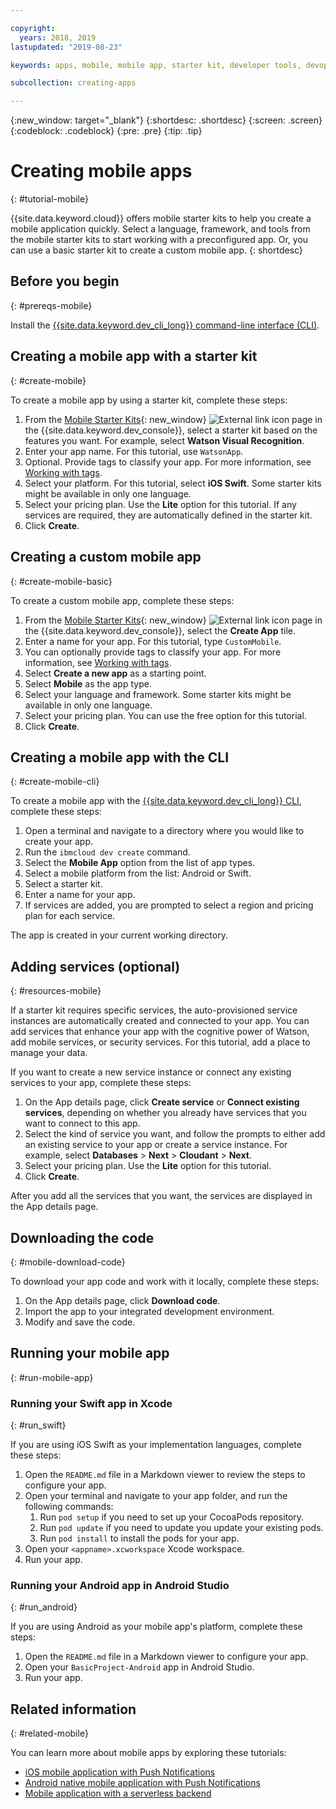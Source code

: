 ```yaml
---

copyright:
  years: 2018, 2019
lastupdated: "2019-08-23"

keywords: apps, mobile, mobile app, starter kit, developer tools, devops toolchain, toolchain, create mobile app, mobile starter kit, android, ios, swift, xcode

subcollection: creating-apps

---
```


{:new_window: target="_blank"}
{:shortdesc: .shortdesc}
{:screen: .screen}
{:codeblock: .codeblock}
{:pre: .pre}
{:tip: .tip}

# Creating mobile apps
{: #tutorial-mobile}

{{site.data.keyword.cloud}} offers mobile starter kits to help you create a mobile application quickly. Select a language, framework, and tools from the mobile starter kits to start working with a preconfigured app. Or, you can use a basic starter kit to create a custom mobile app.
{: shortdesc}

## Before you begin
{: #prereqs-mobile}

Install the [{{site.data.keyword.dev_cli_long}} command-line interface (CLI)](/docs/cli?topic=cloud-cli-getting-started).

## Creating a mobile app with a starter kit
{: #create-mobile}

To create a mobile app by using a starter kit, complete these steps:

1. From the [Mobile Starter Kits](https://{DomainName}/developer/mobile/starter-kits){: new_window} ![External link icon](../../icons/launch-glyph.svg "External link icon") page in the {{site.data.keyword.dev_console}}, select a starter kit based on the features you want. For example, select **Watson Visual Recognition**.
2. Enter your app name. For this tutorial, use `WatsonApp`.
3. Optional. Provide tags to classify your app. For more information, see [Working with tags](/docs/resources?topic=resources-tag).
4. Select your platform. For this tutorial, select **iOS Swift**. Some starter kits might be available in only one language.
5. Select your pricing plan. Use the **Lite** option for this tutorial. If any services are required, they are automatically defined in the starter kit.
6. Click **Create**.

## Creating a custom mobile app
{: #create-mobile-basic}

To create a custom mobile app, complete these steps:

1. From the [Mobile Starter Kits](https://{DomainName}/developer/mobile/starter-kits){: new_window} ![External link icon](../../icons/launch-glyph.svg "External link icon") page in the {{site.data.keyword.dev_console}}, select the **Create App** tile.
2. Enter a name for your app. For this tutorial, type `CustomMobile`.
3. You can optionally provide tags to classify your app. For more information, see [Working with tags](/docs/resources?topic=resources-tag).
4. Select **Create a new app** as a starting point.
5. Select **Mobile** as the app type.
6. Select your language and framework. Some starter kits might be available in only one language.
7. Select your pricing plan. You can use the free option for this tutorial.
8. Click **Create**.

## Creating a mobile app with the CLI
{: #create-mobile-cli}

To create a mobile app with the [{{site.data.keyword.dev_cli_long}} CLI](/docs/cli?topic=cloud-cli-getting-started), complete these steps:

1. Open a terminal and navigate to a directory where you would like to create your app.
2. Run the `ibmcloud dev create` command.
3. Select the **Mobile App** option from the list of app types.
4. Select a mobile platform from the list: Android or Swift.
5. Select a starter kit.
6. Enter a name for your app.
7. If services are added, you are prompted to select a region and pricing plan for each service.

The app is created in your current working directory.

## Adding services (optional)
{: #resources-mobile}

If a starter kit requires specific services, the auto-provisioned service instances are automatically created and connected to your app. You can add services that enhance your app with the cognitive power of Watson, add mobile services, or security services. For this tutorial, add a place to manage your data.

If you want to create a new service instance or connect any existing services to your app, complete these steps:

1. On the App details page, click **Create service** or **Connect existing services**, depending on whether you already have services that you want to connect to this app.
2. Select the kind of service you want, and follow the prompts to either add an existing service to your app or create a service instance. For example, select **Databases** > **Next** > **Cloudant** > **Next**.
3. Select your pricing plan. Use the **Lite** option for this tutorial.
4. Click **Create**.

After you add all the services that you want, the services are displayed in the App details page.

## Downloading the code
{: #mobile-download-code}

To download your app code and work with it locally, complete these steps:

1. On the App details page, click **Download code**.
2. Import the app to your integrated development environment.
3. Modify and save the code.

## Running your mobile app
{: #run-mobile-app}

### Running your Swift app in Xcode
{: #run_swift}

If you are using iOS Swift as your implementation languages, complete these steps:

1. Open the `README.md` file in a Markdown viewer to review the steps to configure your app.
2. Open your terminal and navigate to your app folder, and run the following commands:
    1. Run `pod setup` if you need to set up your CocoaPods repository.
    2. Run `pod update` if you need to update you update your existing pods.
    3. Run `pod install` to install the pods for your app.
3. Open your `<appname>.xcworkspace` Xcode workspace.
4. Run your app.

### Running your Android app in Android Studio
{: #run_android}

If you are using Android as your mobile app's platform, complete these steps:

1. Open the `README.md` file in a Markdown viewer to configure your app.
2. Open your `BasicProject-Android` app in Android Studio.
3. Run your app.

## Related information
{: #related-mobile}

You can learn more about mobile apps by exploring these tutorials:

 * [iOS mobile application with Push Notifications](/docs/tutorials?topic=solution-tutorials-ios-mobile-push-analytics)
 * [Android native mobile application with Push Notifications](/docs/tutorials?topic=solution-tutorials-android-mobile-push-analytics)
 * [Mobile application with a serverless backend](/docs/tutorials?topic=solution-tutorials-serverless-mobile-backend)

